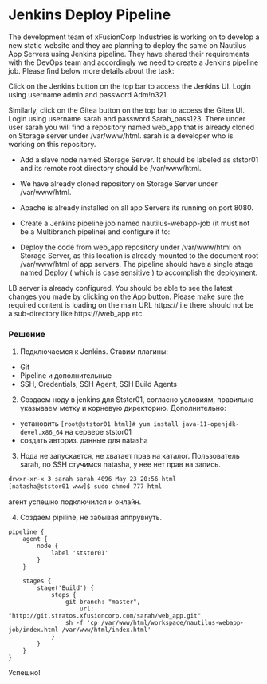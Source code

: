 # Jenkins Deploy Pipeline

The development team of xFusionCorp Industries is working on to develop a new static website and they are planning to deploy the same on Nautilus App Servers using Jenkins pipeline. They have shared their requirements with the DevOps team and accordingly we need to create a Jenkins pipeline job. Please find below more details about the task:


Click on the Jenkins button on the top bar to access the Jenkins UI. Login using username admin and password Adm!n321.

Similarly, click on the Gitea button on the top bar to access the Gitea UI. Login using username sarah and password Sarah_pass123. There under user sarah you will find a repository named web_app that is already cloned on Storage server under /var/www/html. sarah is a developer who is working on this repository.

* Add a slave node named Storage Server. It should be labeled as ststor01 and its remote root directory should be /var/www/html.

* We have already cloned repository on Storage Server under /var/www/html.

* Apache is already installed on all app Servers its running on port 8080.

* Create a Jenkins pipeline job named nautilus-webapp-job (it must not be a Multibranch pipeline) and configure it to:

* Deploy the code from web_app repository under /var/www/html on Storage Server, as this location is already mounted to the document root /var/www/html of app servers. The pipeline should have a single stage named Deploy ( which is case sensitive ) to accomplish the deployment.

LB server is already configured. You should be able to see the latest changes you made by clicking on the App button. Please make sure the required content is loading on the main URL https://<LBR-URL> i.e there should not be a sub-directory like https://<LBR-URL>/web_app etc.


### Решение

1. Подключаемся к Jenkins. Ставим плагины:
 - Git
 - Pipeline и дополнительные
 - SSH, Credentials, SSH Agent, SSH Build Agents

2. Создаем ноду в jenkins для Ststor01, согласно условиям, правильно указываем метку и корневую директорию. Дополнительно:
 - установить `[root@ststor01 html]# yum install java-11-openjdk-devel.x86_64` на сервере ststor01
 - создать авториз. данные для natasha

3. Нода не запускается, не хватает прав на каталог. Пользователь sarah, по SSH стучимся natasha, у нее нет прав на запись.

```bash
drwxr-xr-x 3 sarah sarah 4096 May 23 20:56 html
[natasha@ststor01 www]$ sudo chmod 777 html
```
агент успешно подключился и онлайн.

4. Создаем pipiline, не забывая аппрувнуть.
```jenkins
pipeline {
    agent {
        node {
            label 'ststor01'
        }
    }

    stages {
        stage('Build') {
            steps {
                git branch: "master",
                    url: "http://git.stratos.xfusioncorp.com/sarah/web_app.git"
                sh -f 'cp /var/www/html/workspace/nautilus-webapp-job/index.html /var/www/html/index.html'
            }
        }
    }
}
```
Успешно!
